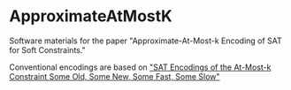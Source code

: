 # ApproximateAtMostK

Software materials for the paper "Approximate-At-Most-k Encoding of SAT for Soft Constraints."

Conventional encodings are based on ["SAT Encodings of the At-Most-k Constraint Some Old, Some New, Some Fast, Some Slow"](https://www.google.com/url?sa=t&rct=j&q=&esrc=s&source=web&cd=&ved=2ahUKEwjK9NP-2oT7AhUIat4KHfnVACMQFnoECAwQAQ&url=https%3A%2F%2Fwww.it.uu.se%2Fresearch%2Fgroup%2Fastra%2FModRef10%2Fpapers%2FAlan%2520M.%2520Frisch%2520and%2520Paul%2520A.%2520Giannoros.%2520SAT%2520Encodings%2520of%2520the%2520At-Most-k%2520Constraint%2520-%2520ModRef%25202010.pdf&usg=AOvVaw0ynEQzHIhLpjv3WqFcP_Ex)
